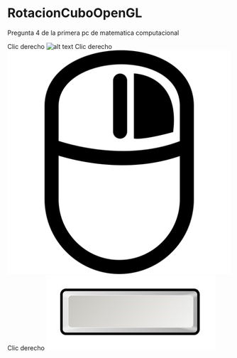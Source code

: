 # RotacionCuboOpenGL
Pregunta 4 de la primera pc de matematica computacional

Clic derecho
![alt text](https://github.com/gestorHan/RotacionCuboOpenGL/blob/master/images/iz.png "Izqierda")
Clic derecho
![alt text](https://github.com/gestorHan/RotacionCuboOpenGL/blob/master/images/der.png "Derecha")
Clic derecho
![alt text](https://github.com/gestorHan/RotacionCuboOpenGL/blob/master/images/space.jpg "Espacio")
